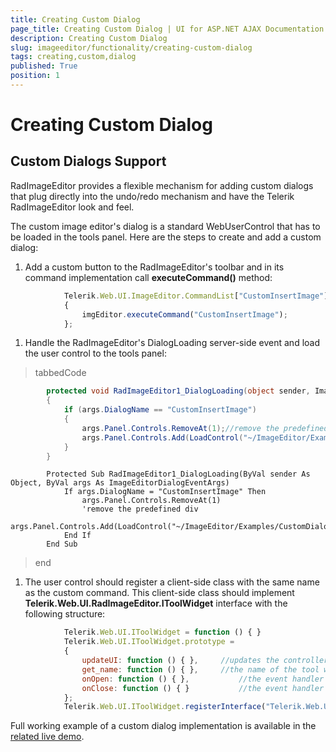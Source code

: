 ```yaml
---
title: Creating Custom Dialog
page_title: Creating Custom Dialog | UI for ASP.NET AJAX Documentation
description: Creating Custom Dialog
slug: imageeditor/functionality/creating-custom-dialog
tags: creating,custom,dialog
published: True
position: 1
---
```


# Creating Custom Dialog



## Custom Dialogs Support

RadImageEditor provides a flexible mechanism for adding custom dialogs that plug directly into the undo/redo mechanism and have the Telerik RadImageEditor look and feel.

The custom image editor's dialog is a standard WebUserControl that has to be loaded in the tools panel. Here are the steps to create and add a custom dialog:

1. Add a custom button to the RadImageEditor's toolbar and in its command implementation call __executeCommand()__ method:

````JavaScript
	        Telerik.Web.UI.ImageEditor.CommandList["CustomInsertImage"] = function (imgEditor, commandName, args)
	        {
	            imgEditor.executeCommand("CustomInsertImage");
	        };
````



1. Handle the RadImageEditor's DialogLoading server-side event and load the user control to the tools panel:

>tabbedCode

````C#
	    protected void RadImageEditor1_DialogLoading(object sender, ImageEditorDialogEventArgs args)
	    {
	        if (args.DialogName == "CustomInsertImage")
	        {
	            args.Panel.Controls.RemoveAt(1);//remove the predefined div
	            args.Panel.Controls.Add(LoadControl("~/ImageEditor/Examples/CustomDialogInsertImage/CustomInsertImageDialog.ascx"));
	        }
	    }
````
````VB
	    Protected Sub RadImageEditor1_DialogLoading(ByVal sender As Object, ByVal args As ImageEditorDialogEventArgs)
	        If args.DialogName = "CustomInsertImage" Then
	            args.Panel.Controls.RemoveAt(1)
	            'remove the predefined div
	            args.Panel.Controls.Add(LoadControl("~/ImageEditor/Examples/CustomDialogInsertImage/CustomInsertImageDialog.ascx"))
	        End If
	    End Sub
````
>end

1. The user control should register a client-side class with the same name as the custom command. This client-side class should implement __Telerik.Web.UI.RadImageEditor.IToolWidget__ interface with the following structure:

````JavaScript
	        Telerik.Web.UI.IToolWidget = function () { }
	        Telerik.Web.UI.IToolWidget.prototype =
	        {
	            updateUI: function () { },     //updates the controllers (such us sliders, textboxes and etc.) on the ToolWidget
	            get_name: function () { },     //the name of the tool widget used for identification
	            onOpen: function () { },           //the event handler for the close event of the tool panel
	            onClose: function () { }           //the event handler for the close event of the tool panel
	        };
	        Telerik.Web.UI.IToolWidget.registerInterface("Telerik.Web.UI.ImageEditor.IToolWidget");
````



Full working example of a custom dialog implementation is available in the [related live demo](http://demos.telerik.com/aspnet-ajax/imageeditor/examples/customdialoginsertimage/defaultcs.aspx).
